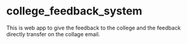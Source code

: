 # college_feedback_system
This is web app to give the feedback to the college and the feedback directly transfer on the collage email.
